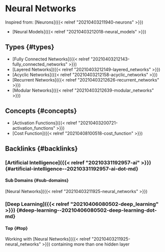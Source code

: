 # Neural Networks


Inspired from: [Neurons]({{< relref "20210403211940-neurons" >}})

-   [Neural Models]({{< relref "20210403212018-neural_models" >}})


## Types {#types}

-   [Fully Connected Networks]({{< relref "20210403212143-fully_connected_networks" >}})
-   [Layered Networks]({{< relref "20210403212149-layered_networks" >}})
-   [Acyclic Networks]({{< relref "20210403212158-acyclic_networks" >}})
-   [Recurrent Networks]({{< relref "20210403212626-recurrent_networks" >}})
-   [Modular Networks]({{< relref "20210403212639-modular_networks" >}})


## Concepts {#concepts}

-   [Activation Functions]({{< relref "20210403200721-activation_functions" >}})
-   [Cost Function]({{< relref "20210408100518-cost_function" >}})


## Backlinks {#backlinks}


### [Artificial Intelligence]({{< relref "20210331192957-ai" >}}) {#artificial-intelligence--20210331192957-ai-dot-md}


#### Sub Domains {#sub-domains}

[Neural Networks]({{< relref "20210403211925-neural_networks" >}})


### [Deep Learning]({{< relref "20210406080502-deep_learning" >}}) {#deep-learning--20210406080502-deep-learning-dot-md}


#### Top {#top}

Working with [Neural Networks]({{< relref "20210403211925-neural_networks" >}}) containing more than one hidden layer

